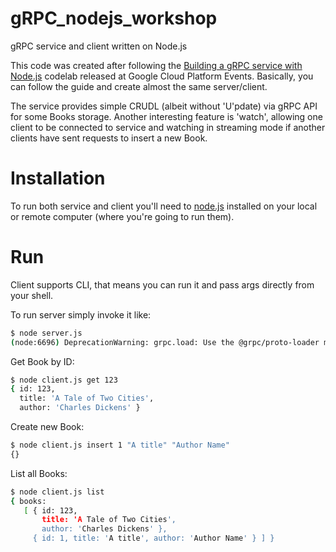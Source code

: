 # gRPC_nodejs_workshop
gRPC service and client written on Node.js

This code was created after following the [Building a gRPC service with Node.js](https://codelabs.developers.google.com/codelabs/cloud-grpc/index.html) codelab released at Google Cloud Platform Events. Basically, you can follow the guide and create almost the same server/client.

The service provides simple CRUDL (albeit without 'U'pdate) via gRPC API for some Books storage. Another interesting feature is 'watch', allowing one client to be connected to service and watching in streaming mode if another clients have sent requests to insert a new Book.

# Installation
To run both service and client you'll need to [node.js](https://nodejs.org/en/download/) installed on your local or remote computer (where you're going to run them).

# Run
Client supports CLI, that means you can run it and pass args directly from your shell.

To run server simply invoke it like:
```bash
$ node server.js
(node:6696) DeprecationWarning: grpc.load: Use the @grpc/proto-loader module with grpc.loadPackageDefinition instead
```

Get Book by ID:
```bash
$ node client.js get 123
{ id: 123,
  title: 'A Tale of Two Cities',
  author: 'Charles Dickens' }
```

Create new Book:
```bash
$ node client.js insert 1 "A title" "Author Name"
{}

```

List all Books:
```bash
$ node client.js list
{ books:
   [ { id: 123,
       title: 'A Tale of Two Cities',
       author: 'Charles Dickens' },
     { id: 1, title: 'A title', author: 'Author Name' } ] }
```
